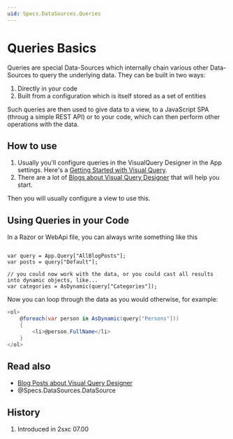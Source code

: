 ```yaml
---
uid: Specs.DataSources.Queries
---
```


# Queries Basics

Queries are special Data-Sources which internally chain various other Data-Sources to query the underlying data. They can be built in two ways:

1. Directly in your code
1. Built from a configuration which is itself stored as a set of entities

Such queries are then used to give data to a view, to a JavaScript SPA (throug a simple REST API) or to your code, which can then perform other operations with the data. 

## How to use

1. Usually you'll configure queries in the VisualQuery Designer in the App settings. Here's a [Getting Started with Visual Query](https://2sxc.org/en/learn/visual-query-designer). 
1. There are a lot of [Blogs about Visual Query Designer](https://2sxc.org/en/blog/tag/visual-query-designer) that will help you start.

Then you will usually configure a view to use this.

## Using Queries in your Code

In a Razor or WebApi file, you can always write something like this

```razor

var query = App.Query["AllBlogPosts"];
var posts = query["Default"];

// you could now work with the data, or you could cast all results into dynamic objects, like...
var categories = AsDynamic(query["Categories"]);
```

Now you can loop through the data as you would otherwise, for example: 

```c#
<ol>
    @foreach(var person in AsDynamic(query["Persons"]))
    {
        <li>@person.FullName</li>
    }
</ol>
```

## Read also

* [Blog Posts about Visual Query Designer](https://2sxc.org/en/blog/tag/visual-query-designer)
* @Specs.DataSources.DataSource

## History

1. Introduced in 2sxc 07.00

